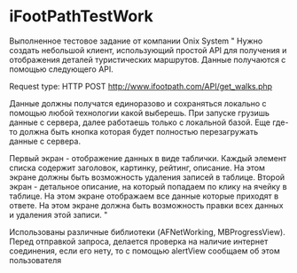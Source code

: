 # iFootPathTestWork

Выполненное тестовое задание от компании Onix System
" Нужно создать небольшой клиент, использующий простой API для получения и отображения деталей туристических маршрутов.
Данные получаются с помощью следующего API.

Request type: HTTP POST
http://www.ifootpath.com/API/get_walks.php

Данные должны получатся единоразово и сохраняться локально с помощью любой технологии какой выберешь. 
При запуске грузишь данные с сервера, далее работаешь только с локальной базой. Еще где-то должна быть кнопка которая будет полностью перезагружать данные с сервера.

Первый экран - отображение данных в виде таблички. Каждый элемент списка содержит заголовок, картинку, рейтинг, описание. На этом экране должны быть возможность удаления записей в таблице.
Второй экран - детальное описание, на который попадаем по клику на ячейку в таблице. На этом экране отображаем все данные которые приходят в ответе. На этом экране должна быть возможность правки всех данных и удаления этой записи. "

Использованы различные  библиотеки (AFNetWorking, MBProgressView). Перед отправкой запроса, делается проверка на наличие интернет соединения, если его нету, то с помощью alertView сообщаем об этом пользователя
